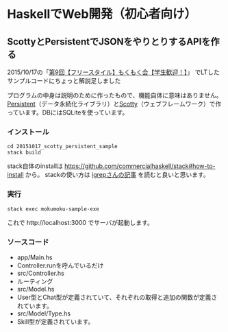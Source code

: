 # HaskellでWeb開発（初心者向け）
## ScottyとPersistentでJSONをやりとりするAPIを作る

2015/10/17の「[第9回【フリースタイル】もくもく会【学生歓迎！】](http://freestyle-mokumoku.connpass.com/event/20428/)」 でLTしたサンプルコードにちょっと解説足しました

プログラムの中身は説明のために作ったもので、機能自体に意味はありません。
[Persistent](http://www.stackage.org/package/persistent)（データ永続化ライブラリ）と[Scotty](https://hackage.haskell.org/package/scotty)（ウェブフレームワーク）で作っています。DBにはSQLiteを使っています。

### インストール
```
cd 20151017_scotty_persistent_sample
stack build
```
stack自体のinstallは https://github.com/commercialhaskell/stack#how-to-install から。
stackの使い方は [igrepさんの記事](http://qiita.com/igrep/items/da1d8df6d40eb001a561) を読むと良いと思います。

### 実行
```
stack exec mokumoku-sample-exe
```
これで http://localhost:3000 でサーバが起動します。

### ソースコード
- app/Main.hs
 - Controller.runを呼んでいるだけ
- src/Controller.hs
 - ルーティング
- src/Model.hs
 - User型とChat型が定義されていて、それぞれの取得と追加の関数が定義されています。
- src/Model/Type.hs
 - Skill型が定義されています。
